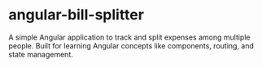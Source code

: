 # angular-bill-splitter
A simple Angular application to track and split expenses among multiple people. Built for learning Angular concepts like components, routing, and state management.
